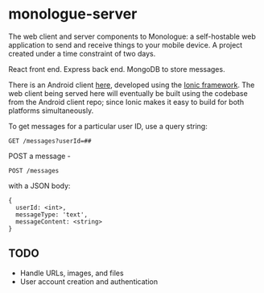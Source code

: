 # monologue-server
The web client and server components to Monologue: a self-hostable web application to send and receive things to your mobile device.
A project created under a time constraint of two days.

React front end.
Express back end.
MongoDB to store messages.

There is an Android client [here](https://github.com/FaceToKeyboard/monologue-client-android), developed using the [Ionic framework](https://ionicframework.com/).
The web client being served here will eventually be built using the codebase from the Android client repo; since Ionic makes it easy to build for both platforms simultaneously.

To get messages for a particular user ID, use a query string:

`GET /messages?userId=##`

POST a message -

`POST /messages` 

with a JSON body:
```
{
  userId: <int>,
  messageType: 'text',
  messageContent: <string>
}
```

## TODO
- Handle URLs, images, and files
- User account creation and authentication

